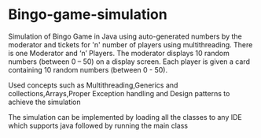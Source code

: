 # Bingo-game-simulation
Simulation of Bingo Game in Java using auto-generated numbers by the moderator and tickets for 'n' number of players using multithreading.
There is one Moderator and ‘n’ Players. The moderator displays 10 random numbers (between 0 – 50) on a display screen.
Each player is given a card containing 10 random numbers (between 0 - 50). 

Used concepts such as Multithreading,Generics and collections,Arrays,Proper Exception handling and Design patterns to achieve the simulation

The simulation can be implemented by loading all the classes to any IDE which supports java followed by running the main class 


